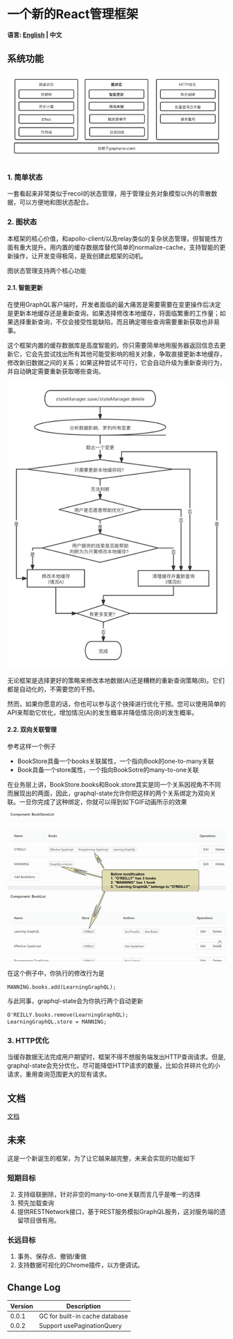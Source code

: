 # 一个新的React管理框架

**语言: [English](/) | 中文**

## 系统功能

![image](./architecture_zh_CN.png "系统功能")

### 1. 简单状态
一套看起来非常类似于recoil的状态管理，用于管理业务对象模型以外的零散数据，可以方便地和图状态配合。

### 2. 图状态
本框架的核心价值，和apollo-client/以及relay类似的复杂状态管理，但智能性方面有重大提升。用内置的缓存数据库替代简单的normalize-cache，支持智能的更新操作，让开发变得极简，是我创建此框架的动机。

图状态管理支持两个核心功能
#### 2.1. 智能更新

在使用GraphQL客户端时，开发者面临的最大痛苦是需要需要在变更操作后决定是更新本地缓存还是重新查询。如果选择修改本地缓存，将面临繁重的工作量；如果选择重新查询，不仅会接受性能缺陷，而且确定哪些查询需要重新获取也非易事。

这个框架内置的缓存数据库是高度智能的。你只需要简单地用服务器返回信息去更新它，它会先尝试找出所有其他可能受影响的相关对象，争取直接更新本地缓存，修改新旧数据之间的关系；如果这种尝试不可行，它会自动升级为重新查询行为，并自动确定需要重新获取哪些查询。

![image](./smart-mutation_zh_CN.png "智能更新")

无论框架是选择更好的策略来修改本地数据(A)还是糟糕的重新查询策略(B)。它们都是自动化的，不需要您的干预。

然而，如果你愿意的话，你也可以参与这个抉择进行优化干预。您可以使用简单的API来帮助它优化，增加情况(A)的发生概率并降低情况(B)的发生概率。

#### 2.2. 双向关联管理

参考这样一个例子

- BookStore具备一个books关联属性，一个指向Book的one-to-many关联
- Book具备一个store属性，一个指向BookSotre的many-to-one关联

在业务层上讲，BookStore.books和Book.store其实是同一个关系因视角不不同而展现出的两面，因此，graphql-state允许你把这样的两个关系绑定为双向关联。一旦你完成了这种绑定，你就可以得到如下GIF动画所示的效果

![image](./bidirectional-association.gif "双向关联")

在这个例子中，你执行的修改行为是
```
MANNING.books.add(LearningGraphQL);
```
与此同事，graphql-state会为你执行两个自动更新
```
O'REILLY.books.remove(LearningGraphQL);
LearningGraphQL.store = MANNING;
```

### 3. HTTP优化

当缓存数据无法完成用户期望时，框架不得不想服务端发出HTTP查询请求。但是, graphql-state会充分优化，尽可能降低HTTP请求的数量，比如合并碎片化的小请求，重用查询范围更大的现有请求。


## 文档

[文档](./doc/README_zh_CN.md)

## 未来

这是一个新诞生的框架，为了让它越来越完整，未来会实现的功能如下

### 短期目标

2. 支持级联删除，针对非空的many-to-one关联而言几乎是唯一的选择
3. 预先加载查询
4. 提供RESTNetwork接口，基于REST服务模拟GraphQL服务，这对服务端的遗留项目很有用。

### 长远目标
1. 事务、保存点、撤销/重做 
2. 支持数据可视化的Chrome插件，以方便调试。


## Change Log
|Version|Description|
|-------|-----------|
|0.0.1  |GC for built-in cache database|
|0.0.2  |Support usePaginationQuery| 
